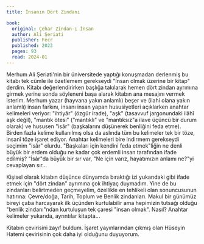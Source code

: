 ```yaml
---
title: İnsanın Dört Zindanı

book:
  original: Çehar Zindan-ı İnsan
  author: Ali Şeriati
  publisher: Fecr
  published: 2023
  pages: 93
  read: 2024-01
---
```


Merhum Ali Şeriati'nin bir üniversitede yaptığı konuşmadan derlenmiş bu kitabı tek cümle ile özetlemem gerekseydi "İnsan
olmak üzerine bir kitap" derdim. Kitabı değerlendirirken başlığa takılarak hemen dört zindan ayrımına girmek yerine
sonda söyleneni başa alarak kitabın ana mesajını vermek isterim. Merhum yazar (hayvana yakın anlamlı) beşer ve (ilahi
olana yakın anlamlı) insan farkını, insanı insan yapan hususiyetleri açıklarken anahtar kelimeleri veriyor: "ihtiyâr"
(özgür irade), "aşk" (tasavvuf jargonundaki ilâhî aşk değil), "mantık ötesi" ("mantıklı" ve "mantıksız"a ilave üçüncü
bir durum olarak) ve hususen "isâr" (başkalarını düşünerek benliğini feda etme). Birden fazla kelime kullanılmış olsa da
aslında tüm bu kelimeler tek bir töze, insanî töze işaret ediyor. Anahtar kelimeleri bire indirmem gerekseydi seçimim
"isâr" olurdu. "Başkaları için kendini feda etmek"liğin ne denli büyük bir erdem olduğu ne kadar çok erdemli insan
tarafından ifade edilmiş? "İsâr"da büyük bir sır var, "Ne için varız, hayatımızın anlamı ne?"yi cevaplayan sır...

Kişisel olarak kitabın düşünce dünyamda bıraktığı izi yukarıdaki gibi ifade etmek için "dört zindan" ayrımına çok
ihtiyaç duymadım. Yine de bu zindanları belirtmeden geçmeyelim, özellikle en tehlikeli olan sonuncusunun hatırına:
Çevre/doğa, Tarih, Toplum ve Benlik zindanları. Makul bir günümüz bireyi çaba harcayarak ilk üçünden kurtulabilir ama
hepimizin tutsağı olduğu "benlik zindanı"ndan kurtuluşun tek çaresi "insan olmak". Nasıl? Anahtar kelimeler yukarıda,
ayrıntılar kitapta...

Kitabın çevirisini zayıf buldum. İşaret yayınlarından çıkmış olan Hüseyin Hatemi çevirisinin çok daha iyi olduğunu
duyuyorum.
